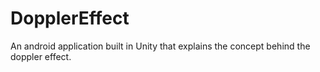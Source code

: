# DopplerEffect
 An android application built in Unity that explains the concept behind the doppler effect.
